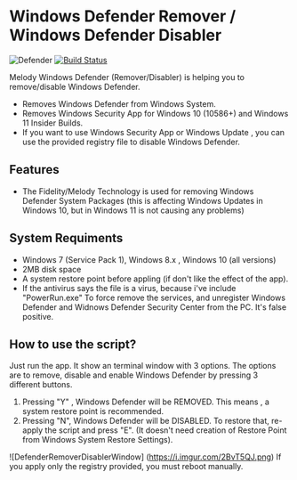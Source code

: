
# Windows Defender Remover / Windows Defender Disabler

![Defender](https://kuhika.com/wp-content/uploads/2022/01/How-to-Remove-Scan-Folder-in-Windows-Defender-%E2%80%93-Antivirus.jpg)
[![Build Status](https://travis-ci.org/joemccann/dillinger.svg?branch=master)](https://travis-ci.org/joemccann/dillinger)

Melody Windows Defender (Remover/Disabler)  is helping you to remove/disable Windows Defender.

- Removes Windows Defender from Windows System.
- Removes Windows Security App for Windows 10 (10586+) and Windows 11 Insider Builds.
- If you want to use Windows Security App or Windows Update , you can use the provided registry file to disable Windows Defender.

## Features

- The Fidelity/Melody Technology is used for removing Windows Defender System Packages (this is affecting Windows Updates in Windows 10, but in Windows 11 is not causing any problems)

## System Requiments

 - Windows 7 (Service Pack 1), Windows 8.x , Windows 10 (all versions)
- 2MB disk space
- A system restore point before appling (if don't like the effect of the app).
- If the antivirus says the file is a virus, because i've include "PowerRun.exe" To force remove the services, and unregister Windows Defender and Widnows Defender Security Center from the PC. It's false positive.



## How to use the script?

Just run the app. It show an terminal window with 3 options.
The options are to remove, disable and enable Windows Defender by pressing 3 different buttons.
1. Pressing "Y" , Windows Defender will be REMOVED. This means , a system restore point is recommended.
2. Pressing "N", Windows Defender will be DISABLED. To restore that, re-apply the script and press "E". (It doesn't need creation of Restore Point from Windows System Restore Settings).

![DefenderRemoverDisablerWindow] (https://i.imgur.com/2BvT5QJ.png)
If you apply only the registry provided, you must reboot manually.

